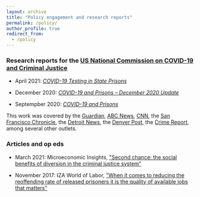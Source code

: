 ```yaml
---
layout: archive
title: "Policy engagement and research reports"
permalink: /policy/
author_profile: true
redirect_from:
  - /policy
---
```



### Research reports for the [US National Commission on COVID-19 and Criminal Justice](https://covid19.counciloncj.org/) 

* April 2021: [*COVID-19 Testing in State Prisons*](https://covid19.counciloncj.org/2021/04/01/covid-19-testing-in-state-prisons/)

* December 2020: [*COVID-19 and Prisons – December 2020 Update*](https://covid19.counciloncj.org/2020/12/06/impact-report-covid-19-and-prisons/)

* Septempber 2020: [*COVID-19 and Prisons*](https://covid19.counciloncj.org/2020/09/02/covid-19-and-prisons/)

This work was covered by the [Guardian](https://www.theguardian.com/us-news/2021/feb/09/us-jails-prisons-covid-vaccines), [ABC News](https://abcnews.go.com/Health/state-prisoners-tested-positive-covid-19-report/story?id=76810268), [CNN](https://www.cnn.com/2020/09/02/us/prison-coronavirus-clusters-report/index.html), the [San Francisco Chronicle](https://www.sfchronicle.com/news/article/Death-rate-from-COVID-19-in-prisons-twice-rate-of-15538354.php), the [Detroit News](https://www.detroitnews.com/story/news/local/michigan/2021/04/01/michigan-prisons-covid-19-testing-inmate-deaths/4834926001/), the [Denver Post](https://www.denverpost.com/2021/04/15/colorado-covid-testing-prison-deaths/), the [Crime Report](https://thecrimereport.org/2021/04/01/covid-infections-soared-in-prisons-where-testing-was-limited-report/), among several other outlets. 

### Articles and op eds

* March 2021: Microeconomic Insights, ["Second chance: the social benefits of diversion in the criminal justice system"](https://microeconomicinsights.org/second-chance-the-social-benefits-of-diversion-in-the-criminal-justice-system/)

* November 2017: IZA World of Labor, ["When it comes to reducing the reoffending rate of released prisoners it is the quality of available jobs that matters"](https://wol.iza.org/press-releases/do-post-prison-job-opportunities-reduce-recidivism)

